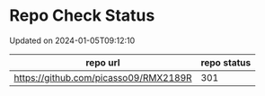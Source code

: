 # Repo Check Status

Updated on 2024-01-05T09:12:10

| repo url | repo status |
| -------- | -------- | 
|  https://github.com/picasso09/RMX2189R |  301 |
